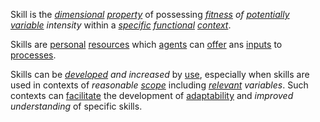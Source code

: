 Skill is the *[dimensional](https://github.com/gcassel/Modular-Organization-Terminology/blob/master/terms/dimension.md) [property](https://github.com/gcassel/Modular-Organization-Terminology/blob/master/terms/property.md)* of possessing *[fitness](https://github.com/gcassel/Modular-Organization-Terminology/blob/master/terms/fitness.md) of [potentially](https://github.com/gcassel/Modular-Organization-Terminology/blob/master/terms/potential.md) [variable](https://github.com/gcassel/Modular-Organization-Terminology/blob/master/terms/variable.md) intensity* within a *[specific](https://github.com/gcassel/Modular-Organization-Terminology/blob/master/terms/specific.md) [functional](https://github.com/gcassel/Modular-Organization-Terminology/blob/master/terms/function.md) [context](https://github.com/gcassel/Modular-Organization-Terminology/blob/master/terms/context.md)*.

Skills are [personal](https://github.com/gcassel/Modular-Organization-Terminology/blob/master/terms/personal.md) [resources](https://github.com/gcassel/Modular-Organization-Terminology/blob/master/terms/resource.md) which [agents](https://github.com/gcassel/Modular-Organization-Terminology/blob/master/terms/agent.md) can [offer](https://github.com/gcassel/Modular-Organization-Terminology/blob/master/terms/offer.md) ans [inputs](https://github.com/gcassel/Modular-Organization-Terminology/blob/master/terms/input.md) to [processes](https://github.com/gcassel/Modular-Organization-Terminology/blob/master/terms/process.md).  

Skills can be *[developed](https://github.com/gcassel/Modular-Organization-Terminology/blob/master/terms/develop.md) and increased* by [use](https://github.com/gcassel/Modular-Organization-Terminology/blob/master/terms/use.md), especially when skills are used in contexts of *reasonable [scope](https://github.com/gcassel/Modular-Organization-Terminology/blob/master/terms/scope.md)* including *[relevant](https://github.com/gcassel/Modular-Organization-Terminology/blob/master/terms/relevance.md) variables*.  Such contexts can [facilitate](https://github.com/gcassel/Modular-Organization-Terminology/blob/master/terms/facilitation.md) the development of [adaptability](https://github.com/gcassel/Modular-Organization-Terminology/blob/master/terms/adapt.md) and *improved understanding* of specific skills.
